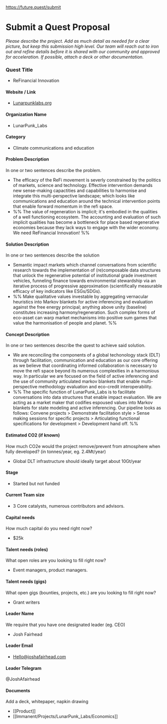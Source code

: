 https://future.quest/submit

# Submit a Quest Proposal

*Please describe the project. Add as much detail as needed for a clear picture, but keep this submission high level. Our team will reach out to iron out and refine details before it is shared with our community and approved for acceleration. If possible, attach a deck or other documentation.*

### Quest Title 
- ReFinancial Innovation

#### Website / Link
- [Lunarpunklabs.org](http://lunarpunklabs.org/)

#### Organization Name
- LunarPunk_Labs

#### Category
- Climate communications and education

#### Problem Description
In one or two sentences describe the problem.
- The efficacy of the ReFi movement is severly constrained by the politics of markets, science and technology. Effective intervention demands new sense-making capactities and capabilities to harmonise and integrate this multi-perspective landscape; which looks like communications and education around the technical intervention points that enable forward momentum in the refi space. 
- %% The value of regeneration is implicit; it's embodied in the qualities of a well functioning ecosystem. The accounting and evaluation of such implicit qualities has become a bottleneck for place based regenerative economies because they lack ways to engage with the wider economy. We need ReFinancial Innovation! %%

#### Solution Description
In one or two sentences describe the solution
- Semantic impact markets which channel conversations from scientific research towards the implementation of (re)composable data structures that unlock the regenerative potential of institutional grade investment vehicles, funneling finance towards environmental stewardship via an iterative process of progressive approximation (scientifically measurable efficacy of key indicators like ESGs/SDGs).
- %% Make qualitative values investable by aggregating vernacular heuristics into Markov blankets for active inferencing and evaluation against the free energy principal; anything above unity (baseline) constitutes increasing harmony/regeneration. Such complex forms of eco-asset can warp market mechanisms into positive sum games that value the harmonisation of people and planet. %%

#### Concept Description
In one or two sentences describe the quest to achieve said solution.
- We are reconciling the components of a global techonology stack (DLT) through facilitation, communication and education as our core offering as we believe that coordinating informed collaboration is necessary to move the refi space beyond its numerous complexities in a harmonious way. In particular we are focused on the field of active inferencing and the use of community articulated markov blankets that enable multi-perspective methodology evaluation and eco-credit interoperability.
- %% The specific function of LunarPunk_Labs is to facilitate conversations into data structures that enable impact evaluation. We are acting as a market maker that codifies espoused values into Markov blankets for state modeling and active inferencing. Our pipeline looks as follows: Convene projects > Demonstrate facilitation style > Sense making sessions for specific projects > Articulating functional specifications for development > Development hand off. %%

#### Estimated CO2 (if known)
How much CO2e would the project remove/prevent from atmosphere when fully developed? (in tonnes/year, eg. 2.4Mt/year)
- Global DLT infrastructure should ideally target about 10Gt/year

#### Stage
- Started but not funded

#### Current Team size
- 3 Core catalysts, numerous contributors and advisors.

#### Capital needs
How much capital do you need right now?
- $25k 

#### Talent needs (roles)
What open roles are you looking to fill right now?
- Event managers, product managers. 

#### Talent needs (gigs)
What open gigs (bounties, projects, etc.) are you looking to fill right now?
- Grant writers

#### Leader Name
We require that you have one designated leader (eg. CEO)
- Josh Fairhead

#### Leader Email
- Hello@joshafairhead.com

#### Leader Telegram
@JoshAfairhead

#### Documents
Add a deck, whitepaper, napkin drawing
- [[Product]] 
- [[Immanent/Projects/LunarPunk_Labs/Economics]]